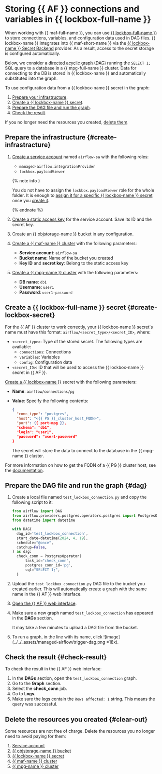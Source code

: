 # Storing {{ AF }} connections and variables in {{ lockbox-full-name }}

When working with {{ maf-full-name }}, you can use [{{ lockbox-full-name }}](../../lockbox/index.yaml) to store connections, variables, and configuration data used in DAG files. {{ lockbox-name }} integrates into {{ maf-short-name }} via the [{{ lockbox-name }} Secret Backend](https://airflow.apache.org/docs/apache-airflow-providers-yandex/stable/secrets-backends/yandex-cloud-lockbox-secret-backend.html) provider. As a result, access to the secret storage is configured automatically.

Below, we consider a [directed acyclic graph (DAG)](../../managed-airflow/concepts/index.md#about-the-service) running the `SELECT 1;` SQL query to a database in a {{ mpg-full-name }} cluster. Data for connecting to the DB is stored in {{ lockbox-name }} and automatically substituted into the graph.

To use configuration data from a {{ lockbox-name }} secret in the graph:

1. [Prepare your infrastructure](#create-infrastracture).
1. [Create a {{ lockbox-name }} secret](#create-lockbox-secret).
1. [Prepare the DAG file and run the graph](#dag).
1. [Check the result](#check-result).

If you no longer need the resources you created, [delete them](#clear-out).

## Prepare the infrastructure {#create-infrastracture}

1. [Create a service account](../../iam/operations/sa/create.md#create-sa) named `airflow-sa` with the following roles:

   * `managed-airflow.integrationProvider`
   * `lockbox.payloadViewer`

   {% note info }

   You do not have to assign the `lockbox.payloadViewer` role for the whole folder. It is enough to [assign it for a specific {{ lockbox-name }} secret](../../lockbox/operations/secret-access.md) once you [create it](#create-lockbox-secret).

   {% endnote %}

1. [Create a static access key](../../iam/operations/sa/create-access-key.md) for the service account. Save its ID and the secret key.

1. [Create an {{ objstorage-name }}](../../storage/operations/buckets/create.md) bucket in any configuration.

1. [Create a {{ maf-name }} cluster](../../managed-airflow/operations/cluster-create.md#create-cluster) with the following parameters:

   * **Service account**: `airflow-sa`
   * **Bucket name**: Name of the bucket you created
   * **Key ID** and **secret key**: Belong to the static access key

1. [Create a {{ mpg-name }} cluster](../../managed-postgresql/operations/cluster-create.md#create-cluster) with the following parameters:

   * **DB name**: `db1`
   * **Username**: `user1`
   * **Password**: `user1-password`

## Create a {{ lockbox-full-name }} secret {#create-lockbox-secret}

For the {{ AF }} cluster to work correctly, your {{ lockbox-name }} secret's name must have this format: `airflow/<secret_type>/<secret_ID>`, where:
   * `<secret_type>`: Type of the stored secret. The following types are available:
     * `connections`: Connections
     * `variables`: Variables
     * `config`: Configuration data
   * `<secret_ID>`: ID that will be used to access the {{ lockbox-name }} secret in {{ AF }}.

[Create a {{ lockbox-name }}](../../lockbox/operations/secret-create.md) secret with the following parameters:

   * **Name**: `airflow/connections/pg`
   * **Value**: Specify the following contents:
      ```json
      {
        "conn_type": "postgres",
        "host": "<{{ PG }}_cluster_host_FQDN>",
        "port": {{ port-mpg }},
        "schema": "db1",
        "login": "user1",
        "password": "user1-password"
      }
      ```

      The secret will store the data to connect to the database in the {{ mpg-name }} cluster.

For more information on how to get the FQDN of a {{ PG }} cluster host, see the [documentation](https://yandex.cloud/ru/docs/managed-postgresql/operations/connect#fqdn).

## Prepare the DAG file and run the graph {#dag}

1. Create a local file named `test_lockbox_connection.py` and copy the following script to it:

   ```python
   from airflow import DAG
   from airflow.providers.postgres.operators.postgres import PostgresOperator
   from datetime import datetime

   with DAG(
     dag_id='test_lockbox_connection',
     start_date=datetime(2024, 4, 19),
     schedule="@once",
     catchup=False,
   ) as dag:
     check_conn = PostgresOperator(
         task_id="check_conn",
         postgres_conn_id='pg',
         sql="SELECT 1;",
     )
   ```

1. Upload the `test_lockbox_connection.py` DAG file to the bucket you created earlier. This will automatically create a graph with the same name in the {{ AF }} web interface.

1. [Open the {{ AF }} web interface](../../managed-airflow/operations/af-interfaces.md#web-gui).

1. Make sure a new graph named `test_lockbox_connection` has appeared in the **DAGs** section.

   It may take a few minutes to upload a DAG file from the bucket.

1. To run a graph, in the line with its name, click ![image](../../_assets/managed-airflow/trigger-dag.png =18x).

## Check the result {#check-result}

To check the result in the {{ AF }} web interface:

1. In the **DAGs** section, open the `test_lockbox_connection` graph.
1. Go to the **Graph** section.
1. Select the **check_conn** job.
1. Go to **Logs**.
1. Make sure the logs contain the `Rows affected: 1` string. This means the query was successful.

## Delete the resources you created {#clear-out}

Some resources are not free of charge. Delete the resources you no longer need to avoid paying for them:

1. [Service account](../../iam/operations/sa/delete.md)
1. [{{ objstorage-name }} bucket](../../storage/operations/buckets/delete.md)
1. [{{ lockbox-name }} secret](../../lockbox/operations/secret-delete.md)
1. [{{ maf-name }} cluster](../../managed-airflow/operations/cluster-delete.md#delete)
1. [{{ mpg-name }} cluster](../../managed-postgresql/operations/cluster-delete.md#delete)

